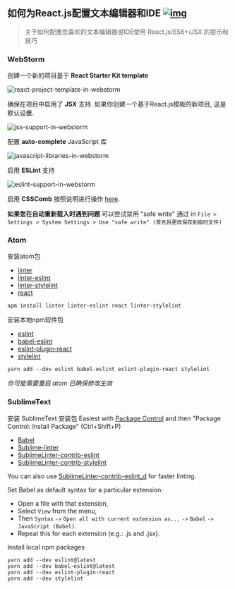 ## 如何为React.js配置文本编辑器和IDE [![img](https://img.shields.io/badge/discussion-join-green.svg?style=flat-square)](https://github.com/kriasoft/react-starter-kit/issues/117)

> 关于如何配置您喜欢的文本编辑器或IDE使用 React.js/ES6+/JSX 的提示和技巧

### WebStorm

创建一个新的项目基于 **React Starter Kit template**

![react-project-template-in-webstorm](https://dl.dropboxusercontent.com/u/16006521/react-starter-kit/webstorm-new-project.png)

确保在项目中启用了 **JSX** 支持.
如果你创建一个基于React.js模板的新项目, 这是默认设置.

![jsx-support-in-webstorm](https://dl.dropboxusercontent.com/u/16006521/react-starter-kit/webstorm-jsx.png)

配置 **auto-complete** JavaScript 库

![javascript-libraries-in-webstorm](https://dl.dropboxusercontent.com/u/16006521/react-starter-kit/webstorm-libraries.png)

启用 **ESLint** 支持

![eslint-support-in-webstorm](https://dl.dropboxusercontent.com/u/16006521/react-starter-kit/webstorm-eslint.png)

启用 **CSSComb** 按照说明进行操作 [here](https://github.com/csscomb/jetbrains-csscomb).

**如果您在自动重新载入时遇到问题** 可以尝试禁用 "safe write" 通过 in `File > Settings > System Settings > Use "safe write" (首先将更改保存到临时文件)`

### Atom

安装atom包

* [linter](https://atom.io/packages/linter)
* [linter-eslint](https://atom.io/packages/linter-eslint)
* [linter-stylelint](https://atom.io/packages/linter-stylelint)
* [react](https://atom.io/packages/react)

```shell
apm install linter linter-eslint react linter-stylelint
```

安装本地npm软件包

* [eslint](https://www.npmjs.com/package/eslint)
* [babel-eslint](https://www.npmjs.com/package/babel-eslint)
* [eslint-plugin-react](https://www.npmjs.com/package/eslint-plugin-react)
* [stylelint](https://www.npmjs.com/package/stylelint)

```shell
yarn add --dev eslint babel-eslint eslint-plugin-react stylelint
```

*你可能需要重启 atom 已确保修改生效*

### SublimeText

安装 SublimeText 安装包
Easiest with [Package Control](https://packagecontrol.io/) and then "Package Control: Install Package" (Ctrl+Shift+P)  

* [Babel](https://packagecontrol.io/packages/Babel)
* [Sublime-linter](http://www.sublimelinter.com/en/latest/)
* [SublimeLinter-contrib-eslint](https://packagecontrol.io/packages/SublimeLinter-contrib-eslint)
* [SublimeLinter-contrib-stylelint](https://packagecontrol.io/packages/SublimeLinter-contrib-stylelint)

You can also use [SublimeLinter-contrib-eslint_d](https://packagecontrol.io/packages/SublimeLinter-contrib-eslint_d) for faster linting.

Set Babel as default syntax for a particular extension:

* Open a file with that extension,
* Select `View` from the menu,
* Then `Syntax` `->` `Open all with current extension as...` `->` `Babel` `->` `JavaScript (Babel)`.
* Repeat this for each extension (e.g.: .js and .jsx).

Install local npm packages

```
yarn add --dev eslint@latest
yarn add --dev babel-eslint@latest
yarn add --dev eslint-plugin-react
yarn add --dev stylelint
```
